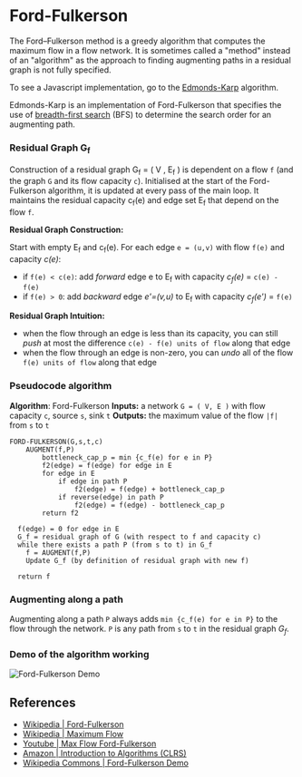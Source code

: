 # Ford-Fulkerson

The Ford–Fulkerson method is a greedy algorithm that computes the maximum flow in a flow network. It is sometimes called a "method" instead of an "algorithm" as the approach to finding augmenting paths in a residual graph is not fully specified.

To see a Javascript implementation, go to the [Edmonds-Karp](https://github.com/trekhleb/javascript-algorithms/tree/master/src/algorithms/graph/edmonds-karp) algorithm.

Edmonds-Karp is an implementation of Ford-Fulkerson that specifies the use of [breadth-first search](https://github.com/trekhleb/javascript-algorithms/tree/master/src/algorithms/graph/breadth-first-search) (BFS) to determine the search order for an augmenting path.

### Residual Graph G<sub>f</sub>

Construction of a residual graph G<sub>f</sub> = ( V , E<sub>f</sub> ) is dependent on a flow `f` (and the graph `G` and its flow capacity `c`). Initialised at the start of the Ford-Fulkerson algorithm, it is updated at every pass of the main loop. It maintains the residual capacity c<sub>f</sub>(e) and edge set E<sub>f</sub> that depend on the flow `f`.

**Residual Graph Construction:**

Start with empty E<sub>f</sub> and c<sub>f</sub>(e). For each edge `e = (u,v)` with flow `f(e)` and capacity *c(e)*:

- if `f(e) < c(e)`: add *forward* edge e to E<sub>f</sub> with capacity *c<sub>f</sub>(e)* = `c(e) - f(e)`
- if `f(e) > 0`: add *backward* edge *e'=(v,u)* to E<sub>f</sub> with capacity *c<sub>f</sub>(e')* = `f(e)`

**Residual Graph Intuition:**

- when the flow through an edge is less than its capacity, you can still *push* at most the difference `c(e) - f(e) units of flow` along that edge
- when the flow through an edge is non-zero, you can *undo* all of the flow `f(e) units of flow` along that edge

### Pseudocode algorithm

**Algorithm**: Ford-Fulkerson
**Inputs:** a network `G = ( V, E )` with flow capacity `c`, source `s`, sink `t`
**Outputs:** the maximum value of the flow `|f|` from `s` to `t`

```pseudocode
FORD-FULKERSON(G,s,t,c)
	AUGMENT(f,P)
		bottleneck_cap_p = min {c_f(e) for e in P}
		f2(edge) = f(edge) for edge in E
		for edge in E
			if edge in path P
				f2(edge) = f(edge) + bottleneck_cap_p
			if reverse(edge) in path P
				f2(edge) = f(edge) - bottleneck_cap_p
		return f2

  f(edge) = 0 for edge in E
  G_f = residual graph of G (with respect to f and capacity c)
  while there exists a path P (from s to t) in G_f
    f = AUGMENT(f,P)
    Update G_f (by definition of residual graph with new f)

  return f
```

### Augmenting along a path

Augmenting along a path `P` always adds `min {c_f(e) for e in P}` to the flow through the network. `P` is any path from `s` to `t` in the residual graph *G<sub>f</sub>*.

### Demo of the algorithm working

![Ford-Fulkerson Demo](https://upload.wikimedia.org/wikipedia/commons/a/ad/FordFulkersonDemo.gif)

## References

- [Wikipedia | Ford-Fulkerson](https://en.wikipedia.org/wiki/Ford-Fulkerson_algorithm)
- [Wikipedia | Maximum Flow](https://en.wikipedia.org/wiki/Maximum_flow_problem)
- [Youtube | Max Flow Ford-Fulkerson](https://www.youtube.com/watch?v=LdOnanfc5TM)
- [Amazon | Introduction to Algorithms (CLRS)](https://www.amazon.co.uk/Introduction-Algorithms-Thomas-H-Cormen/dp/0262033844)
- [Wikipedia Commons | Ford-Fulkerson Demo](https://commons.wikimedia.org/wiki/File:FordFulkersonDemo.gif)

